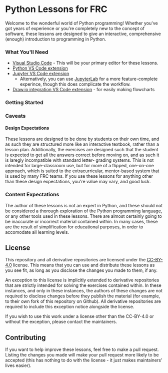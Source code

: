 # Python Lessons for FRC

Welcome to the wonderful world of Python programming! Whether you've got years of experience or you're completely new 
to the concept of software, these lessons are designed to give an interactive, comprehensive (enough) introduction to 
programming in Python.

### What You'll Need
- [Visual Studio Code](https://code.visualstudio.com/) - This will be your primary editor for these lessons.
- [Python VS Code extension](https://marketplace.visualstudio.com/items?itemName=ms-python.python)
- [Jupyter VS Code extension](https://marketplace.visualstudio.com/items?itemName=ms-toolsai.jupyter) 
  - Alternatively, you can use [JupyterLab](https://jupyterlab.readthedocs.io/en/stable/) for a more feature-complete 
    experince, though this does complicate the workflow.
- [Draw.io integration VS Code extension](https://marketplace.visualstudio.com/items?itemName=hediet.vscode-drawio) - for easily making flowcharts

### Getting Started


### Caveats
#### Design Expectations
These lessons are designed to be done by students on their own time, and as such they are structured more like an 
interactive textbook, rather than a lesson plan. Additionally, the exercises are designed such that the student 
is expected to get all the answers correct before moving on, and as such it is laregly incompatible with standard letter-
grading systems. This is not intended for large-classroom use, but for more of a flipped, one-on-one approach, which 
is suited to the extracurricular, mentor-based system that is used by many FRC teams. If you use these lessons for 
anything other than these design expectations, you're value may vary, and good luck.

### Content Expectations
The author of these lessons is not an expert in Python, and these should not be considered a thorough exploration of 
the Python programming language, or any other tools used in these lessons. There are almost certainly going to be 
inaccurate or incorrect material contained within. In many cases, these are the result of simplification for 
educational purposes, in order to accomodate all learning levels.



## License
This repository and all derivative repositories are licensed under the [CC-BY-4.0](./LICENSE.txt) license. This means that you 
can use and distribute these lessons as you see fit, as long as you disclose the changes you made to them, if any. 

An exception to this license is implicitly extended to derivative repositories that are strictly intended for solving the exercises 
contained within. In these instances, and only in these instances, the authors of these changes are not required to disclose changes 
before they publish the material (for example, to their own fork of this repository on Github). All derivative repositories are 
required to include this exception notice alongside the license.

If you wish to use this work under a license other than the CC-BY-4.0 or without the exception, please contact the maintainers.

## Contributing
If you want to help improve these lessons, feel free to make a pull request. Listing the changes you made will make 
your pull request more likely to be accepted (this has nothing to do with the license - it just makes maintainers' lives easier).
